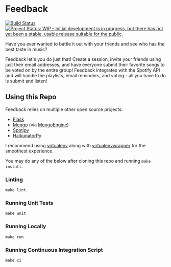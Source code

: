 # Feedback
[![Build Status](https://travis-ci.org/nathancoleman/feedback.svg?branch=master)](https://travis-ci.org/nathancoleman/feedback)
[![Project Status: WIP - Initial development is in progress, but there has not yet been a stable, usable release suitable for the public.](http://www.repostatus.org/badges/latest/wip.svg)](http://www.repostatus.org/#wip)

Have you ever wanted to battle it out with your friends and see who has the
best taste in music?

Feedback let's you do just that! Create a session, invite your friends using
just their email addresses, and have everyone submit their favorite songs to be
voted on by the entire group! Feedback integrates with the Spotify API and will
handle the playlists, email reminders, and voting - all you have to do is
submit and listen!

## Using this Repo
Feedback relies on multiple other open source projects:
- [Flask](http://flask.pocoo.org/)
- [Mongo](https://www.mongodb.org/) (via [MongoEngine](http://mongoengine.org/))
- [Spotipy](http://spotipy.readthedocs.io/en/latest/)
- [HaikunatorPy](https://github.com/Atrox/haikunatorpy)

I recommend using [virtualenv](http://www.virtualenv.org/en/latest/) along with
[virtualenvwrapper](http://virtualenvwrapper.readthedocs.org/en/latest/) for
the smoothest experience.

You may do any of the below after cloning this repo and running ```make install```.

### Linting
```
make lint
```

### Running Unit Tests
```
make unit
```

### Running Locally
```
make run
```

### Running Continuous Integration Script
```
make ci
```
